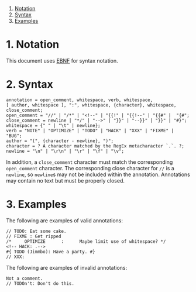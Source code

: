 1. [Notation](#1-notation)
2. [Syntax](#2-syntax)
3. [Examples](#3-examples)

# 1. Notation

This document uses [EBNF](https://en.wikipedia.org/wiki/Extended_Backus%E2%80%93Naur_form) for syntax notation.

# 2. Syntax

```EBNF
annotation = open_comment, whitespace, verb, whitespace,
[ author, whitespace ], ":", whitespace, {character}, whitespace, close_comment;
open_comment = "//" | "/*" | "<!--" | "{{!" | "{{!--" | "{{#" |  "{#";
close_comment = newline | "*/" | "-->" | "}}" | "--}}" | "}}" | "#}";
whitespace = {" " | "\t" | newline};
verb = "NOTE" | "OPTIMIZE" | "TODO" | "HACK" | "XXX" | "FIXME" | "BUG";
author = "(", {character - newline}, ")";
character = ? A character matched by the RegEx metacharacter `.`. ?;
newline = "\n" | "\r\n" | "\r" | "\f" | "\v";
```

In addition, a `close_comment` character must match the corresponding `open_comment` character. The corresponding close character for `//` is a `newline`, so `newline`s may not be included within the annotation. Annotations may contain no text but must be properly closed.

# 3. Examples

The following are examples of valid annotations:

```
// TODO: Eat some cake.
// FIXME : Get ripped
/*     OPTIMIZE      :      Maybe limit use of whitespace? */
<!-- HACK: .-->
#{ TODO (Jimmbo): Have a party. #}
// XXX:
```

The following are examples of invalid annotations:
```
Not a comment.
// TODOn't: Don't do this.
```
